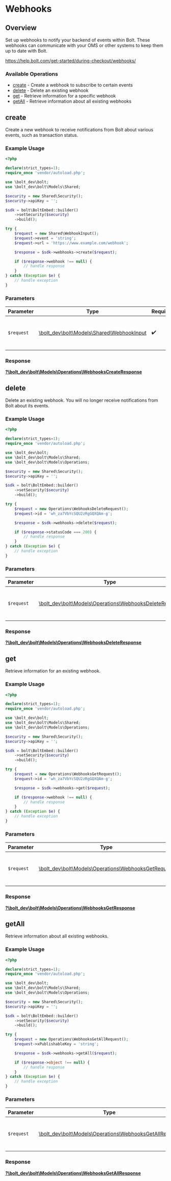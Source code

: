 # Webhooks


## Overview

Set up webhooks to notify your backend of events within Bolt. These webhooks
can communicate with your OMS or other systems to keep them up to date with Bolt.


<https://help.bolt.com/get-started/during-checkout/webhooks/>
### Available Operations

* [create](#create) - Create a webhook to subscribe to certain events
* [delete](#delete) - Delete an existing webhook
* [get](#get) - Retrieve information for a specific webhook
* [getAll](#getall) - Retrieve information about all existing webhooks

## create

Create a new webhook to receive notifications from Bolt about various events, such as transaction status.

### Example Usage

```php
<?php

declare(strict_types=1);
require_once 'vendor/autoload.php';

use \bolt_dev\bolt;
use \bolt_dev\bolt\Models\Shared;

$security = new Shared\Security();
$security->apiKey = '';

$sdk = bolt\BoltEmbed::builder()
    ->setSecurity($security)
    ->build();

try {
    $request = new Shared\WebhookInput();
    $request->event = 'string';
    $request->url = 'https://www.example.com/webhook';

    $response = $sdk->webhooks->create($request);

    if ($response->webhook !== null) {
        // handle response
    }
} catch (Exception $e) {
    // handle exception
}
```

### Parameters

| Parameter                                                                        | Type                                                                             | Required                                                                         | Description                                                                      |
| -------------------------------------------------------------------------------- | -------------------------------------------------------------------------------- | -------------------------------------------------------------------------------- | -------------------------------------------------------------------------------- |
| `$request`                                                                       | [\bolt_dev\bolt\Models\Shared\WebhookInput](../../Models/Shared/WebhookInput.md) | :heavy_check_mark:                                                               | The request object to use for the request.                                       |


### Response

**[?\bolt_dev\bolt\Models\Operations\WebhooksCreateResponse](../../Models/Operations/WebhooksCreateResponse.md)**


## delete

Delete an existing webhook. You will no longer receive notifications from Bolt about its events.

### Example Usage

```php
<?php

declare(strict_types=1);
require_once 'vendor/autoload.php';

use \bolt_dev\bolt;
use \bolt_dev\bolt\Models\Shared;
use \bolt_dev\bolt\Models\Operations;

$security = new Shared\Security();
$security->apiKey = '';

$sdk = bolt\BoltEmbed::builder()
    ->setSecurity($security)
    ->build();

try {
    $request = new Operations\WebhooksDeleteRequest();
    $request->id = 'wh_za7VbYcSQU2zRgGQXQAm-g';

    $response = $sdk->webhooks->delete($request);

    if ($response->statusCode === 200) {
        // handle response
    }
} catch (Exception $e) {
    // handle exception
}
```

### Parameters

| Parameter                                                                                                  | Type                                                                                                       | Required                                                                                                   | Description                                                                                                |
| ---------------------------------------------------------------------------------------------------------- | ---------------------------------------------------------------------------------------------------------- | ---------------------------------------------------------------------------------------------------------- | ---------------------------------------------------------------------------------------------------------- |
| `$request`                                                                                                 | [\bolt_dev\bolt\Models\Operations\WebhooksDeleteRequest](../../Models/Operations/WebhooksDeleteRequest.md) | :heavy_check_mark:                                                                                         | The request object to use for the request.                                                                 |


### Response

**[?\bolt_dev\bolt\Models\Operations\WebhooksDeleteResponse](../../Models/Operations/WebhooksDeleteResponse.md)**


## get

Retrieve information for an existing webhook.

### Example Usage

```php
<?php

declare(strict_types=1);
require_once 'vendor/autoload.php';

use \bolt_dev\bolt;
use \bolt_dev\bolt\Models\Shared;
use \bolt_dev\bolt\Models\Operations;

$security = new Shared\Security();
$security->apiKey = '';

$sdk = bolt\BoltEmbed::builder()
    ->setSecurity($security)
    ->build();

try {
    $request = new Operations\WebhooksGetRequest();
    $request->id = 'wh_za7VbYcSQU2zRgGQXQAm-g';

    $response = $sdk->webhooks->get($request);

    if ($response->webhook !== null) {
        // handle response
    }
} catch (Exception $e) {
    // handle exception
}
```

### Parameters

| Parameter                                                                                            | Type                                                                                                 | Required                                                                                             | Description                                                                                          |
| ---------------------------------------------------------------------------------------------------- | ---------------------------------------------------------------------------------------------------- | ---------------------------------------------------------------------------------------------------- | ---------------------------------------------------------------------------------------------------- |
| `$request`                                                                                           | [\bolt_dev\bolt\Models\Operations\WebhooksGetRequest](../../Models/Operations/WebhooksGetRequest.md) | :heavy_check_mark:                                                                                   | The request object to use for the request.                                                           |


### Response

**[?\bolt_dev\bolt\Models\Operations\WebhooksGetResponse](../../Models/Operations/WebhooksGetResponse.md)**


## getAll

Retrieve information about all existing webhooks.

### Example Usage

```php
<?php

declare(strict_types=1);
require_once 'vendor/autoload.php';

use \bolt_dev\bolt;
use \bolt_dev\bolt\Models\Shared;
use \bolt_dev\bolt\Models\Operations;

$security = new Shared\Security();
$security->apiKey = '';

$sdk = bolt\BoltEmbed::builder()
    ->setSecurity($security)
    ->build();

try {
    $request = new Operations\WebhooksGetAllRequest();
    $request->xPublishableKey = 'string';

    $response = $sdk->webhooks->getAll($request);

    if ($response->object !== null) {
        // handle response
    }
} catch (Exception $e) {
    // handle exception
}
```

### Parameters

| Parameter                                                                                                  | Type                                                                                                       | Required                                                                                                   | Description                                                                                                |
| ---------------------------------------------------------------------------------------------------------- | ---------------------------------------------------------------------------------------------------------- | ---------------------------------------------------------------------------------------------------------- | ---------------------------------------------------------------------------------------------------------- |
| `$request`                                                                                                 | [\bolt_dev\bolt\Models\Operations\WebhooksGetAllRequest](../../Models/Operations/WebhooksGetAllRequest.md) | :heavy_check_mark:                                                                                         | The request object to use for the request.                                                                 |


### Response

**[?\bolt_dev\bolt\Models\Operations\WebhooksGetAllResponse](../../Models/Operations/WebhooksGetAllResponse.md)**


